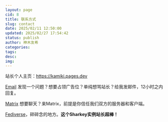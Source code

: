 ```yaml
---
layout: page
cid: 8
title: 联系方式
slug: contact
date: 2025/02/11 12:50:00
updated: 2025/02/27 17:54:42
status: publish
author: 神木友希
categories: 
tags: 
desc: 
img: 
---
```

站长个人主页：https://kamiki.pages.dev

[Email](mailto:kamiki@disroot.org) 发现一个问题？想要占领广告位？单纯想骂站长？给我发邮件，12小时之内回复。

[Matrix](https://matrix.to/#/@yu:tchncs.de) 想要聊天？来Matrix，前提是你信任我们双方的服务器和客户端。

[Fediverse](https://stelpolva.moe/@p)，碎碎念的地方。**这个Sharkey实例站长超棒！**
